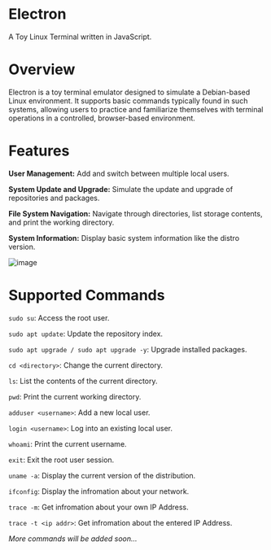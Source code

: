 # Electron
A Toy Linux Terminal written in JavaScript.

# Overview
Electron is a toy terminal emulator designed to simulate a Debian-based Linux environment. It supports basic commands typically found in such systems, allowing users to practice and familiarize themselves with terminal operations in a controlled, browser-based environment.

# Features
**User Management:** Add and switch between multiple local users.

**System Update and Upgrade:** Simulate the update and upgrade of repositories and packages.

**File System Navigation:** Navigate through directories, list storage contents, and print the working directory.

**System Information:** Display basic system information like the distro version.

![image](https://github.com/Hrishavvv/Electron/assets/114722342/51493069-5fb7-458d-9220-1b1760354608)


# Supported Commands
`sudo su`: Access the root user.

`sudo apt update`: Update the repository index.

`sudo apt upgrade / sudo apt upgrade -y`: Upgrade installed packages.

`cd <directory>`: Change the current directory.

`ls`: List the contents of the current directory.

`pwd`: Print the current working directory.

`adduser <username>`: Add a new local user.

`login <username>`: Log into an existing local user.

`whoami`: Print the current username.

`exit`: Exit the root user session.

`uname -a`: Display the current version of the distribution.

`ifconfig`: Display the infromation about your network.

`trace -m`: Get infromation about your own IP Address.

`trace -t <ip addr>`: Get infromation about the entered IP Address.

_More commands will be added soon..._
